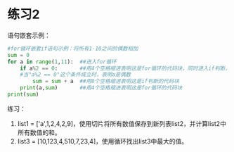# 练习2

语句嵌套示例：

```python
#for循环嵌套if语句示例：将所有1-10之间的偶数相加
sum = 0
for a in range(1,11):  ##进入for循环
    if a%2 == 0:       ##用4个空格缩进表明这是for循环的代码块，同时进入if判断，
    #当"a%2 == 0"这个条件成立时，表明a是偶数
        sum = sum + a  ##用8个空格缩进表明这是if判断的代码块
    print(a,sum)       ##用4个空格缩进表明这是for循环的代码块
print(sum)             
```

练习：

1. list1 = \['a',1,2,4,2,9\]，使用切片将所有数值保存到新列表list2，并计算list2中所有数值的和。
2. list3 = \[10,123,4,510,7,23,4\]，使用循环找出list3中最大的值。


